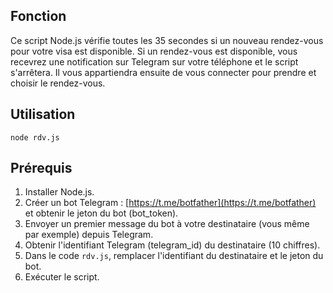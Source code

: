 ## Fonction 

Ce script Node.js vérifie toutes les 35 secondes si un nouveau rendez-vous pour votre visa est disponible. Si un rendez-vous est disponible, vous recevrez une notification sur Telegram sur votre téléphone et le script s'arrêtera. Il vous appartiendra ensuite de vous connecter pour prendre et choisir le rendez-vous.

## Utilisation

`node rdv.js`

## Prérequis

1. Installer Node.js.
2. Créer un bot Telegram : [https://t.me/botfather](https://t.me/botfather) et obtenir le jeton du bot (bot_token).
3. Envoyer un premier message du bot à votre destinataire (vous même par exemple) depuis Telegram.
4. Obtenir l'identifiant Telegram (telegram_id) du destinataire (10 chiffres).
5. Dans le code `rdv.js`, remplacer l'identifiant du destinataire et le jeton du bot.
6. Exécuter le script.
